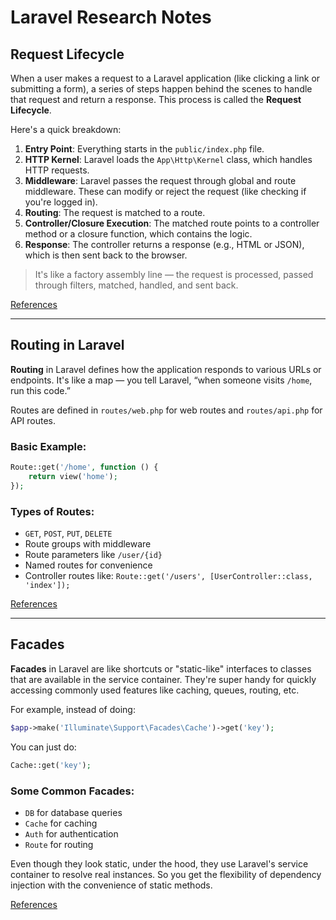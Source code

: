 # Laravel Research Notes

## Request Lifecycle

When a user makes a request to a Laravel application (like clicking a link or submitting a form), a series of steps happen behind the scenes to handle that request and return a response. This process is called the **Request Lifecycle**.

Here's a quick breakdown:

1. **Entry Point**: Everything starts in the `public/index.php` file.
2. **HTTP Kernel**: Laravel loads the `App\Http\Kernel` class, which handles HTTP requests.
3. **Middleware**: Laravel passes the request through global and route middleware. These can modify or reject the request (like checking if you're logged in).
4. **Routing**: The request is matched to a route.
5. **Controller/Closure Execution**: The matched route points to a controller method or a closure function, which contains the logic.
6. **Response**: The controller returns a response (e.g., HTML or JSON), which is then sent back to the browser.

> It's like a factory assembly line — the request is processed, passed through filters, matched, handled, and sent back.

[References](https://laravel.com/docs/12.x/lifecycle)

---

## Routing in Laravel

**Routing** in Laravel defines how the application responds to various URLs or endpoints. It's like a map — you tell Laravel, “when someone visits `/home`, run this code.”

Routes are defined in `routes/web.php` for web routes and `routes/api.php` for API routes.

### Basic Example:
```php
Route::get('/home', function () {
    return view('home');
});
```

### Types of Routes:
- `GET`, `POST`, `PUT`, `DELETE`
- Route groups with middleware
- Route parameters like `/user/{id}`
- Named routes for convenience
- Controller routes like: `Route::get('/users', [UserController::class, 'index']);`

[References](https://laravel.com/docs/12.x/routing)

---

## Facades

**Facades** in Laravel are like shortcuts or "static-like" interfaces to classes that are available in the service container. They're super handy for quickly accessing commonly used features like caching, queues, routing, etc.

For example, instead of doing:
```php
$app->make('Illuminate\Support\Facades\Cache')->get('key');
```
You can just do:
```php
Cache::get('key');
```

### Some Common Facades:
- `DB` for database queries
- `Cache` for caching
- `Auth` for authentication
- `Route` for routing

Even though they look static, under the hood, they use Laravel's service container to resolve real instances. So you get the flexibility of dependency injection with the convenience of static methods.

[References](https://laravel.com/docs/12.x/facades)